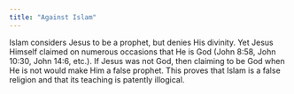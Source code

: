```yaml
---
title: "Against Islam"
---
```


Islam considers Jesus to be a prophet, but denies His divinity. Yet Jesus Himself claimed on numerous occasions that He is God (John 8:58, John 10:30, John 14:6, etc.). If Jesus was not God, then claiming to be God when He is not would make Him a false prophet. This proves that Islam is a false religion and that its teaching is patently illogical.

